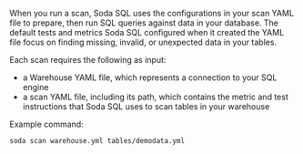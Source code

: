 When you run a scan, Soda SQL uses the configurations in your scan YAML file to prepare, then run SQL queries against data in your database. The default tests and metrics Soda SQL configured when it created the YAML file focus on finding missing, invalid, or unexpected data in your tables.

Each scan requires the following as input:
- a Warehouse YAML file, which represents a connection to your SQL engine
- a scan YAML file, including its path, which contains the metric and test instructions that Soda SQL uses to scan tables in your warehouse

Example command: 

```shell
soda scan warehouse.yml tables/demodata.yml
```